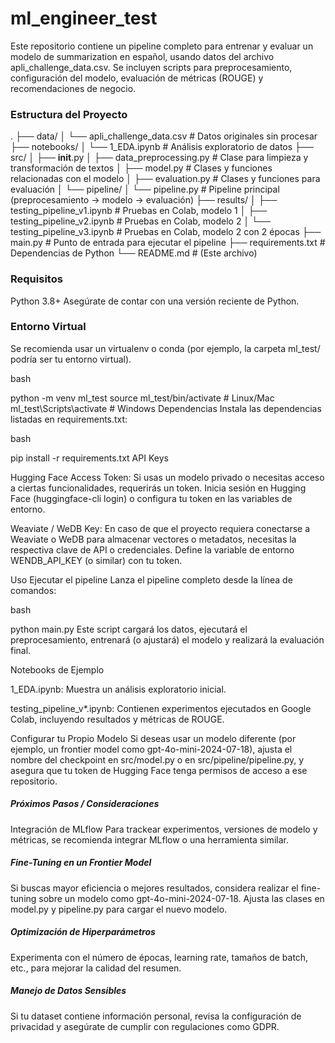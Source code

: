 
# ml_engineer_test

Este repositorio contiene un pipeline completo para entrenar y evaluar un modelo de summarization en español, usando datos del archivo apli_challenge_data.csv. Se incluyen scripts para preprocesamiento, configuración del modelo, evaluación de métricas (ROUGE) y recomendaciones de negocio.

### Estructura del Proyecto
.
├── data/
│   └── apli_challenge_data.csv         # Datos originales sin procesar
├── notebooks/
│   └── 1_EDA.ipynb                     # Análisis exploratorio de datos
├── src/
│   ├── __init__.py
│   ├── data_preprocessing.py           # Clase para limpieza y transformación de textos
│   ├── model.py                        # Clases y funciones relacionadas con el modelo
│   ├── evaluation.py                   # Clases y funciones para evaluación
│   └── pipeline/
│       └── pipeline.py                 # Pipeline principal (preprocesamiento -> modelo -> evaluación)
├── results/
│   ├── testing_pipeline_v1.ipynb       # Pruebas en Colab, modelo 1
│   ├── testing_pipeline_v2.ipynb       # Pruebas en Colab, modelo 2
│   └── testing_pipeline_v3.ipynb       # Pruebas en Colab, modelo 2 con 2 épocas
├── main.py                             # Punto de entrada para ejecutar el pipeline
├── requirements.txt                    # Dependencias de Python
└── README.md                           # (Este archivo)


### Requisitos
Python 3.8+
Asegúrate de contar con una versión reciente de Python.

### Entorno Virtual
Se recomienda usar un virtualenv o conda (por ejemplo, la carpeta ml_test/ podría ser tu entorno virtual).

bash

python -m venv ml_test
source ml_test/bin/activate  # Linux/Mac
ml_test\Scripts\activate     # Windows
Dependencias
Instala las dependencias listadas en requirements.txt:

bash

pip install -r requirements.txt
API Keys

Hugging Face Access Token: Si usas un modelo privado o necesitas acceso a ciertas funcionalidades, requerirás un token. Inicia sesión en Hugging Face (huggingface-cli login) o configura tu token en las variables de entorno.

Weaviate / WeDB Key: En caso de que el proyecto requiera conectarse a Weaviate o WeDB para almacenar vectores o metadatos, necesitas la respectiva clave de API o credenciales. Define la variable de entorno WENDB_API_KEY (o similar) con tu token.

Uso
Ejecutar el pipeline
Lanza el pipeline completo desde la línea de comandos:

bash

python main.py
Este script cargará los datos, ejecutará el preprocesamiento, entrenará (o ajustará) el modelo y realizará la evaluación final.

Notebooks de Ejemplo

1_EDA.ipynb: Muestra un análisis exploratorio inicial.

testing_pipeline_v*.ipynb: Contienen experimentos ejecutados en Google Colab, incluyendo resultados y métricas de ROUGE.

Configurar tu Propio Modelo
Si deseas usar un modelo diferente (por ejemplo, un frontier model como gpt-4o-mini-2024-07-18), ajusta el nombre del checkpoint en src/model.py o en src/pipeline/pipeline.py, y asegura que tu token de Hugging Face tenga permisos de acceso a ese repositorio.

##### Próximos Pasos / Consideraciones
Integración de MLflow
Para trackear experimentos, versiones de modelo y métricas, se recomienda integrar MLflow o una herramienta similar.

##### Fine-Tuning en un Frontier Model
Si buscas mayor eficiencia o mejores resultados, considera realizar el fine-tuning sobre un modelo como gpt-4o-mini-2024-07-18. Ajusta las clases en model.py y pipeline.py para cargar el nuevo modelo.

##### Optimización de Hiperparámetros
Experimenta con el número de épocas, learning rate, tamaños de batch, etc., para mejorar la calidad del resumen.

##### Manejo de Datos Sensibles
Si tu dataset contiene información personal, revisa la configuración de privacidad y asegúrate de cumplir con regulaciones como GDPR.

